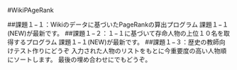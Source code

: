 
#WikiPAgeRank

##課題１−１：Wikiのデータに基づいたPageRankの算出プログラム
課題１−１(NEW)が最新です。
##課題１−２：１−１に基づいて存命人物の上位１０名を取得するプログラム
課題１−１(NEW)が最新です。
##課題１−３：歴史の教師向けテスト作りにどうぞ
入力された人物のリストをもとに今重要度の高い人物順にソートします。
最後の埋め合わせにでもどうぞ。

